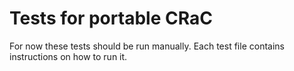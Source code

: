 # Tests for portable CRaC

For now these tests should be run manually. Each test file contains instructions on how to run it.
